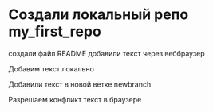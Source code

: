 ﻿# Создали локальный репо my_first_repo
создали файл README
добавили текст через веббраузер

Добавим текст локально

Добавили текст в новой ветке
newbranch

Разрешаем конфликт текст в браузере
